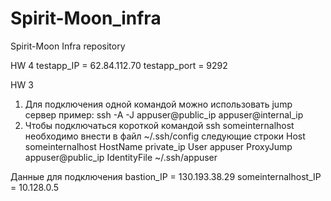 # Spirit-Moon_infra
Spirit-Moon Infra repository

HW 4
testapp_IP = 62.84.112.70
testapp_port = 9292

HW 3
1. Для подключения одной командой можно использовать jump сервер пример: ssh -A -J appuser@public_ip appuser@internal_ip
2. Чтобы подключаться короткой командой ssh someinternalhost необходимо внести в файл ~/.ssh/config следующие строки
Host someinternalhost
    HostName private_ip
    User appuser
    ProxyJump appuser@public_ip
    IdentityFile ~/.ssh/appuser

Данные для подключения
bastion_IP = 130.193.38.29
someinternalhost_IP = 10.128.0.5